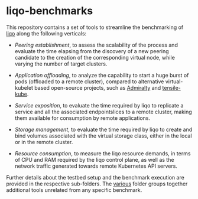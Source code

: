 # liqo-benchmarks

This repository contains a set of tools to streamline the benchmarking of [liqo](https://github.com/liqotech/liqo/) along the following verticals:

* *Peering establishment*, to assess the scalability of the process and evaluate the time elapsing from the discovery of a new peering candidate to the creation of the corresponding virtual node, while varying the number of target clusters.

* *Application offloading*, to analyze the capability to start a huge burst of pods (offloaded to a remote cluster), compared to alternative virtual-kubelet based open-source projects, such as [Admiralty](https://github.com/admiraltyio/admiralty) and [tensile-kube](https://github.com/virtual-kubelet/tensile-kube).

* *Service exposition*, to evaluate the time required by liqo to replicate a service and all the associated endpointslices to a remote cluster, making them available for consumption by remote applications.

* *Storage management*, to evaluate the time required by liqo to create and bind volumes associated with the virtual storage class, either in the local or in the remote cluster.

* *Resource consumption*, to measure the liqo resource demands, in terms of CPU and RAM required by the liqo control plane, as well as the network traffic generated towards remote Kubernetes API servers.

Further details about the testbed setup and the benchmark execution are provided in the respective sub-folders.
The [various](./various) folder groups together additional tools unrelated from any specific benchmark.
